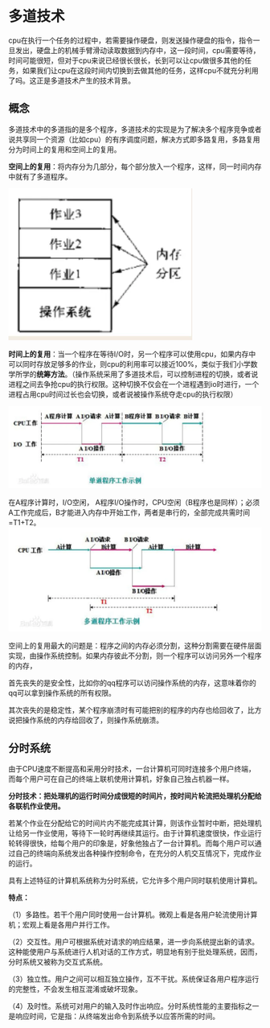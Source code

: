 # 多道技术

cpu在执行一个任务的过程中，若需要操作硬盘，则发送操作硬盘的指令，指令一旦发出，硬盘上的机械手臂滑动读取数据到内存中，这一段时间，cpu需要等待，时间可能很短，但对于cpu来说已经很长很长，长到可以让cpu做很多其他的任务，如果我们让cpu在这段时间内切换到去做其他的任务，这样cpu不就充分利用了吗。这正是多道技术产生的技术背景。

## 概念

多道技术中的多道指的是多个程序，多道技术的实现是为了解决多个程序竞争或者说共享同一个资源（比如cpu）的有序调度问题，解决方式即多路复用，多路复用分为时间上的复用和空间上的复用。

**空间上的复用**：将内存分为几部分，每个部分放入一个程序，这样，同一时间内存中就有了多道程序。

![](0%E5%A4%9A%E9%81%93%E6%8A%80%E6%9C%AF.assets/space-reuse.webp)

**时间上的复用**：当一个程序在等待I/O时，另一个程序可以使用cpu，如果内存中可以同时存放足够多的作业，则cpu的利用率可以接近100%，类似于我们小学数学所学的**统筹方法**。（操作系统采用了多道技术后，可以控制进程的切换，或者说进程之间去争抢cpu的执行权限。这种切换不仅会在一个进程遇到io时进行，一个进程占用cpu时间过长也会切换，或者说被操作系统夺走cpu的执行权限）

![](0%E5%A4%9A%E9%81%93%E6%8A%80%E6%9C%AF.assets/time-reuse1.webp)

在A程序计算时，I/O空闲， A程序I/O操作时，CPU空闲（B程序也是同样）；必须A工作完成后，B才能进入内存中开始工作，两者是串行的，全部完成共需时间=T1+T2。
![](0%E5%A4%9A%E9%81%93%E6%8A%80%E6%9C%AF.assets/time-reuse2.webp)

空间上的复用最大的问题是：程序之间的内存必须分割，这种分割需要在硬件层面实现，由操作系统控制。如果内存彼此不分割，则一个程序可以访问另外一个程序的内存，

首先丧失的是安全性，比如你的qq程序可以访问操作系统的内存，这意味着你的qq可以拿到操作系统的所有权限。

其次丧失的是稳定性，某个程序崩溃时有可能把别的程序的内存也给回收了，比方说把操作系统的内存给回收了，则操作系统崩溃。

## 分时系统

由于CPU速度不断提高和采用分时技术，一台计算机可同时连接多个用户终端，而每个用户可在自己的终端上联机使用计算机，好象自己独占机器一样。

**分时技术：把处理机的运行时间分成很短的时间片，按时间片轮流把处理机分配给各联机作业使用。**

若某个作业在分配给它的时间片内不能完成其计算，则该作业暂时中断，把处理机让给另一作业使用，等待下一轮时再继续其运行。由于计算机速度很快，作业运行轮转得很快，给每个用户的印象是，好象他独占了一台计算机。而每个用户可以通过自己的终端向系统发出各种操作控制命令，在充分的人机交互情况下，完成作业的运行。

具有上述特征的计算机系统称为分时系统，它允许多个用户同时联机使用计算机。

**特点：**

（1）多路性。若干个用户同时使用一台计算机。微观上看是各用户轮流使用计算机；宏观上看是各用户并行工作。

（2）交互性。用户可根据系统对请求的响应结果，进一步向系统提出新的请求。这种能使用户与系统进行人机对话的工作方式，明显地有别于批处理系统，因而，分时系统又被称为交互式系统。

（3）独立性。用户之间可以相互独立操作，互不干扰。系统保证各用户程序运行的完整性，不会发生相互混淆或破坏现象。

（4）及时性。系统可对用户的输入及时作出响应。分时系统性能的主要指标之一是响应时间，它是指：从终端发出命令到系统予以应答所需的时间。